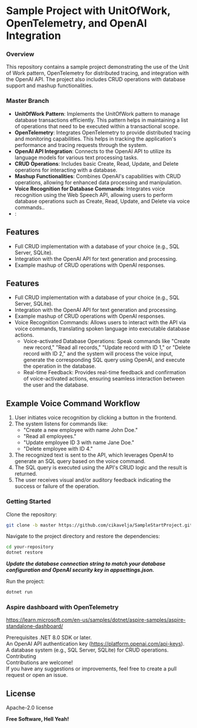 # Sample Project with UnitOfWork, OpenTelemetry, and OpenAI Integration

### Overview
This repository contains a sample project demonstrating the use of the Unit of Work pattern, OpenTelemetry for distributed tracing, and integration with the OpenAI API. The project also includes CRUD operations with database support and mashup functionalities.

### Master Branch
- **UnitOfWork Pattern**: Implements the UnitOfWork pattern to manage database transactions efficiently. This pattern helps in maintaining a list of operations that need to be executed within a transactional scope.
- **OpenTelemetry**: Integrates OpenTelemetry to provide distributed tracing and monitoring capabilities. This helps in tracking the application's performance and tracing requests through the system.
- **OpenAI API Integration**: Connects to the OpenAI API to utilize its language models for various text processing tasks.
- **CRUD Operations**: Includes basic Create, Read, Update, and Delete operations for interacting with a database.
- **Mashup Functionalities**: Combines OpenAI's capabilities with CRUD operations, allowing for enhanced data processing and manipulation.
- **Voice Recognition for Database Commands**: Integrates voice recognition using the Web Speech API, allowing users to perform database operations such as Create, Read, Update, and Delete via voice commands..
- : 

## Features
* Full CRUD implementation with a database of your choice (e.g., SQL Server, SQLite).
* Integration with the OpenAI API for text generation and processing.
* Example mashup of CRUD operations with OpenAI responses.

## Features
* Full CRUD implementation with a database of your choice (e.g., SQL Server, SQLite).
* Integration with the OpenAI API for text generation and processing.
* Example mashup of CRUD operations with OpenAI responses.
* Voice Recognition Commands: Allows users to interact with the API via voice commands, translating spoken language into executable database actions.
   * Voice-activated Database Operations: Speak commands like "Create new record," "Read all records," "Update record with ID 1," or "Delete record with ID 2," and the system will process the voice input, generate the corresponding SQL       query using OpenAI, and execute the operation in the database.
   * Real-time Feedback: Provides real-time feedback and confirmation of voice-activated actions, ensuring seamless interaction between the user and the database.
## Example Voice Command Workflow
1. User initiates voice recognition by clicking a button in the frontend.
2. The system listens for commands like:
   - "Create a new employee with name John Doe."
   - "Read all employees."
   - "Update employee ID 3 with name Jane Doe."
   - "Delete employee with ID 4."
3. The recognized text is sent to the API, which leverages OpenAI to generate an SQL query based on the voice command.
4. The SQL query is executed using the API's CRUD logic and the result is returned.
5. The user receives visual and/or auditory feedback indicating the success or failure of the operation.

### Getting Started
Clone the repository:
```sh
git clone -b master https://github.com/cikavelja/SampleStartProject.git

```

Navigate to the project directory and restore the dependencies:
```sh
cd your-repository
dotnet restore
```

***Update the database connection string to match your database configuration and OpenAI security key in appsettings.json.***  


Run the project:
```sh
dotnet run
```

### Aspire dashboard with OpenTelemetry  

https://learn.microsoft.com/en-us/samples/dotnet/aspire-samples/aspire-standalone-dashboard/

Prerequisites
.NET 8.0 SDK or later.  
An OpenAI API authentication key (https://platform.openai.com/api-keys).  
A database system (e.g., SQL Server, SQLite) for CRUD operations.  
Contributing  
Contributions are welcome!   
If you have any suggestions or improvements, feel free to create a pull request or open an issue.  

## License

Apache-2.0 license

**Free Software, Hell Yeah!**

[//]: # (These are reference links used in the body of this note and get stripped out when the markdown processor does its job. There is no need to format nicely because it shouldn't be seen. Thanks SO - http://stackoverflow.com/questions/4823468/store-comments-in-markdown-syntax)

   [dill]: <https://github.com/joemccann/dillinger>
   [git-repo-url]: <https://github.com/joemccann/dillinger.git>
   [john gruber]: <http://daringfireball.net>
   [df1]: <http://daringfireball.net/projects/markdown/>
   [markdown-it]: <https://github.com/markdown-it/markdown-it>
   [Ace Editor]: <http://ace.ajax.org>
   [node.js]: <http://nodejs.org>
   [Twitter Bootstrap]: <http://twitter.github.com/bootstrap/>
   [jQuery]: <http://jquery.com>
   [@tjholowaychuk]: <http://twitter.com/tjholowaychuk>
   [express]: <http://expressjs.com>
   [AngularJS]: <http://angularjs.org>
   [Gulp]: <http://gulpjs.com>

   [PlDb]: <https://github.com/joemccann/dillinger/tree/master/plugins/dropbox/README.md>
   [PlGh]: <https://github.com/joemccann/dillinger/tree/master/plugins/github/README.md>
   [PlGd]: <https://github.com/joemccann/dillinger/tree/master/plugins/googledrive/README.md>
   [PlOd]: <https://github.com/joemccann/dillinger/tree/master/plugins/onedrive/README.md>
   [PlMe]: <https://github.com/joemccann/dillinger/tree/master/plugins/medium/README.md>
   [PlGa]: <https://github.com/RahulHP/dillinger/blob/master/plugins/googleanalytics/README.md>
